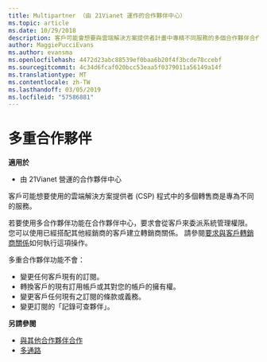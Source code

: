```yaml
---
title: Multipartner （由 21Vianet 運作的合作夥伴中心）
ms.topic: article
ms.date: 10/29/2018
description: 客戶可能會想要與雲端解決方案提供者計畫中專精不同服務的多個合作夥伴合作。
author: MaggiePucciEvans
ms.author: evansma
ms.openlocfilehash: 4472d23abc88539ef0baa6b20f4f3bcde78ccebf
ms.sourcegitcommit: 4c34d6fcaf020bcc53eaa5f0379011a56149a14f
ms.translationtype: MT
ms.contentlocale: zh-TW
ms.lasthandoff: 03/05/2019
ms.locfileid: "57586881"
---
```

# <a name="multi-partner"></a>多重合作夥伴

**適用於**

-   由 21Vianet 營運的合作夥伴中心


客戶可能想要使用的雲端解決方案提供者 (CSP) 程式中的多個轉售商是專為不同的服務。

若要使用多合作夥伴功能在合作夥伴中心，要求會從客戶來委派系統管理權限。 您可以使用已經搭配其他經銷商的客戶建立轉銷商關係。 請參閱[要求與客戶轉銷商關係](request-a-relationship-with-a-customer.md)如何執行這項操作。

多重合作夥伴功能不會：

-   變更任何客戶現有的訂閱。
-   轉換客戶的現有訂用帳戶或其對您的帳戶的擁有權。
-   變更客戶任何現有之訂閱的條款或義務。
-   變更訂閱的「記錄可查夥伴」。

**另請參閱**

-   [與其他合作夥伴合作](work-with-other-partners.md)
-   [多通路](multichannel.md)

 




